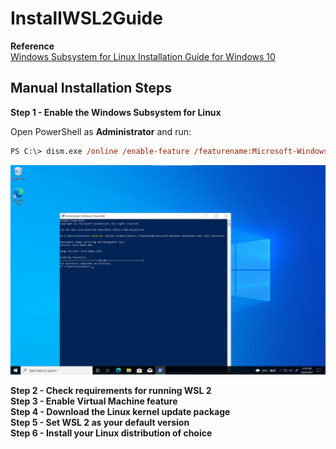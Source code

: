 # InstallWSL2Guide

**Reference**<br>
[Windows Subsystem for Linux Installation Guide for Windows 10](https://docs.microsoft.com/en-us/windows/wsl/install-win10#manual-installation-steps)

## Manual Installation Steps

**Step 1 - Enable the Windows Subsystem for Linux**<br>

Open PowerShell as **Administrator** and run:<br>
```postscript
PS C:\> dism.exe /online /enable-feature /featurename:Microsoft-Windows-Subsystem-Linux /all /norestart
```
![Image](https://github.com/neolin-ms/InstallWSL2Guide/blob/main/2021-08-26_163947.png)

**Step 2 - Check requirements for running WSL 2**<br>
**Step 3 - Enable Virtual Machine feature**<br>
**Step 4 - Download the Linux kernel update package**<br>
**Step 5 - Set WSL 2 as your default version**<br>
**Step 6 - Install your Linux distribution of choice**<br>

